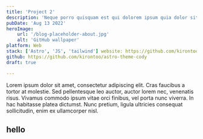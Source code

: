 ```yaml
---
title: 'Project 2'
description: 'Neque porro quisquam est qui dolorem ipsum quia dolor sit amet, consectetur, adipisci'
pubDate: 'Aug 13 2022'
heroImage:
    url: '/blog-placeholder-about.jpg'
    alt: 'GitHub wallpaper'
platform: Web
stack: ['Astro', 'JS', 'tailwind'] website: https://github.com/kirontoo/astro-theme-cody
github: https://github.com/kirontoo/astro-theme-cody
draft: true

---
```


Lorem ipsum dolor sit amet, consectetur adipiscing elit. Cras faucibus a tortor at molestie. Sed pellentesque leo auctor, auctor lorem nec, venenatis risus. Vivamus commodo ipsum vitae orci finibus, vel porta nunc viverra. In hac habitasse platea dictumst. Nunc pretium, ligula ultricies consequat sollicitudin, enim ex ullamcorper nisl.

## hello
